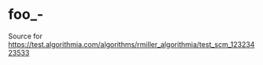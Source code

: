 # foo_-
Source for https://test.algorithmia.com/algorithms/rmiller_algorithmia/test_scm_12323423533
